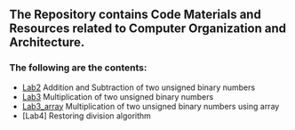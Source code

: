 ## The Repository contains Code Materials and Resources related to Computer Organization and Architecture.

### The following are the contents:

- [Lab2](https://github.com/gaurovgiri/coa_lab/blob/master/lab2.cpp) Addition and Subtraction of two unsigned binary numbers
- [Lab3](https://github.com/gaurovgiri/coa_lab/blob/master/lab3.cpp) Multiplication of two unsigned binary numbers
- [Lab3_array](https://github.com/gaurovgiri/coa_lab/blob/master/lab3_array.cpp) Multiplication of two unsigned binary numbers using array
- [Lab4] Restoring division algorithm 

